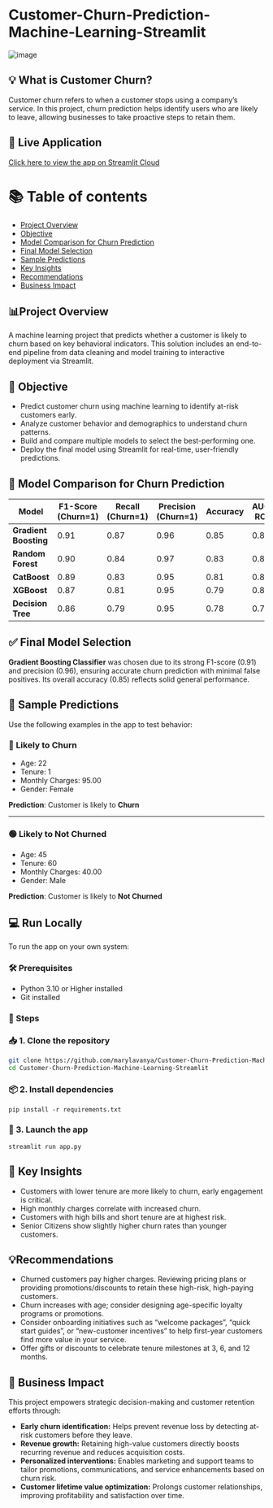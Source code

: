 # Customer-Churn-Prediction-Machine-Learning-Streamlit
![image](https://github.com/user-attachments/assets/e36b8886-0a41-4dda-9cec-6dfc8bb9619a)
## 💡 What is  Customer Churn?
Customer churn refers to when a customer stops using a company’s service. In this project, churn prediction helps identify users who are likely to leave, allowing businesses to take proactive steps to retain them.
## 🚀 Live Application
[Click here to view the app on Streamlit Cloud](https://customer-churn-prediction-machine-learning-app-qx8zr32djftfbyz.streamlit.app/)
# 📚 Table of contents
- [Project Overview](#project-overview)
- [Objective](objective)
- [Model Comparison for Churn Prediction](model-comparison-for-churn-prediction)
- [Final Model Selection](final-model-selection)
- [Sample Predictions](sample-predictions)
- [Key Insights](key-insights)
- [Recommendations](recommendations)
- [Business Impact](business-impact)
## 📊Project Overview 
A machine learning project that predicts whether a customer is likely to churn based on key behavioral indicators. This solution includes an end-to-end pipeline from data cleaning and model training to interactive deployment via Streamlit.
## 🎯 Objective
* Predict customer churn using machine learning to identify at-risk customers early.
* Analyze customer behavior and demographics to understand churn patterns.
* Build and compare multiple models to select the best-performing one.
* Deploy the final model using Streamlit for real-time, user-friendly predictions.
## 🧠 Model Comparison for Churn Prediction
| Model                 | F1-Score (Churn=1) | Recall (Churn=1) | Precision (Churn=1) | Accuracy | AUC-ROC  |
| --------------------- | ------------------ | ---------------- | ------------------- | -------- | -------- |
| **Gradient Boosting** | 0.91               | 0.87             | 0.96                | 0.85     | 0.85     |
| **Random Forest**     | 0.90               | 0.84             | 0.97                | 0.83     | 0.86     |
| **CatBoost**          | 0.89               | 0.83             | 0.95                | 0.81     | 0.84     |
| **XGBoost**           | 0.87               | 0.81             | 0.95                | 0.79     | 0.84     |
| **Decision Tree**     | 0.86               | 0.79             | 0.95                | 0.78     | 0.78     |

## ✅ Final Model Selection
**Gradient Boosting Classifier** was chosen due to its strong F1-score (0.91) and precision (0.96), ensuring accurate churn prediction with minimal false positives. Its overall accuracy (0.85) reflects solid general performance.

 ## 🤖 Sample Predictions
Use the following examples in the app to test behavior:
### 🔴 Likely to Churn
- Age: 22  
- Tenure: 1  
- Monthly Charges: 95.00  
- Gender: Female
  
**Prediction**: Customer is likely to **Churn**

----
### 🟢 Likely to Not Churned
- Age: 45  
- Tenure: 60  
- Monthly Charges: 40.00    
- Gender: Male
  
**Prediction**: Customer is likely to **Not Churned**
## 💻 Run Locally
To run the app on your own system:
### 🛠️ Prerequisites
- Python 3.10 or Higher installed   
- Git installed  
### 📝 Steps
### 📥 1. Clone the repository
```bash
git clone https://github.com/marylavanya/Customer-Churn-Prediction-Machine-Learning-Streamlit.git
cd Customer-Churn-Prediction-Machine-Learning-Streamlit
```
### 📦 2. Install dependencies
```
pip install -r requirements.txt
```
### 🚀 3. Launch the app
```
streamlit run app.py
```
## 📌 Key Insights
* Customers with lower tenure  are more likely to churn, early engagement is critical.
* High monthly charges correlate with increased churn.
* Customers with high bills and short tenure are at highest risk.
* Senior Citizens show slightly higher churn rates than younger customers.
## 💡Recommendations
* Churned customers pay higher charges. Reviewing pricing plans or providing promotions/discounts to retain these high-risk, high-paying customers.
* Churn increases with age; consider designing age-specific loyalty programs or promotions.
* Consider onboarding initiatives such as “welcome packages”, “quick start guides”, or “new-customer incentives” to help first-year customers find more value in your service.
* Offer gifts or discounts to celebrate tenure milestones at 3, 6, and 12 months.
## 💼 Business Impact
 This project empowers strategic decision-making and customer retention efforts through:
- **Early churn identification:** Helps prevent revenue loss by detecting at-risk customers before they leave.
- **Revenue growth:** Retaining high-value customers directly boosts recurring revenue and reduces acquisition costs.
- **Personalized interventions:** Enables marketing and support teams to tailor promotions, communications, and service enhancements based on churn risk.
- **Customer lifetime value optimization:** Prolongs customer relationships, improving profitability and satisfaction over time.
